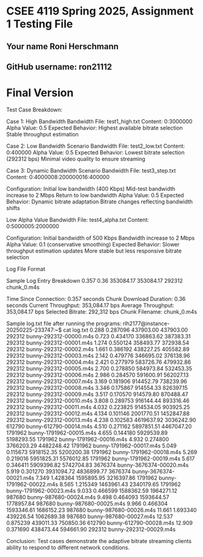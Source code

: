 # CSEE 4119 Spring 2025, Assignment 1 Testing File
## Your name Roni Herschmann
## GitHub username: ron21112
# Final Version

Test Case Breakdown:

Case 1: High Bandwidth
Bandwidth File: test1_high.txt
Content: 0:3000000
Alpha Value: 0.5
Expected Behavior:
Highest available bitrate selection
Stable throughput estimation

Case 2: Low Bandwidth Scenario
Bandwidth File: test2_low.txt
Content: 0:400000
Alpha Value: 0.5
Expected Behavior:
Lowest bitrate selection (292312 bps)
Minimal video quality to ensure streaming

Case 3: Dynamic Bandwidth Scenario
Bandwidth File: test3_step.txt
Content:
 0:4000008:200000016:400000


Configuration:
Initial low bandwidth (400 Kbps)
Mid-test bandwidth increase to 2 Mbps
Return to low bandwidth
Alpha Value: 0.5
Expected Behavior:
Dynamic bitrate adaptation
Bitrate changes reflecting bandwidth shifts

Low Alpha Value
Bandwidth File: test4_alpha.txt
Content:
 0:5000005:2000000


Configuration:
Initial bandwidth of 500 Kbps
Bandwidth increase to 2 Mbps
Alpha Value: 0.1 (conservative smoothing)
Expected Behavior:
Slower throughput estimation updates
More stable but less responsive bitrate selection


Log File Format
<time> <duration> <tput> <avg-tput> <bitrate> <chunkname>


Sample Log Entry Breakdown
0.357 0.36 353084.17 353084.17 292312 chunk_0.m4s


Time Since Connection: 0.357 seconds
Chunk Download Duration: 0.36 seconds
Current Throughput: 353,084.17 bps
Average Throughput: 353,084.17 bps
Selected Bitrate: 292,312 bps
Chunk Filename: chunk_0.m4s

Sample log.txt file after running the programs:
rlh2177@instance-20250225-233747:~$ cat log.txt
0.288 0.287096 437903.00 437903.00 292312 bunny-292312-00000.m4s
0.723 0.434170 336863.62 387383.31 292312 bunny-292312-00001.m4s
1.274 0.550124 358493.77 372938.54 292312 bunny-292312-00002.m4s
1.661 0.386192 438227.25 405582.89 292312 bunny-292312-00003.m4s
2.142 0.479776 346695.02 376138.96 292312 bunny-292312-00004.m4s
2.421 0.277979 583726.76 479932.86 292312 bunny-292312-00005.m4s
2.700 0.278850 584973.84 532453.35 292312 bunny-292312-00006.m4s
2.986 0.284570 591600.91 562027.13 292312 bunny-292312-00007.m4s
3.169 0.181906 914452.79 738239.96 292312 bunny-292312-00008.m4s
3.346 0.175867 914554.33 826397.15 292312 bunny-292312-00009.m4s
3.517 0.170570 914579.80 870488.47 292312 bunny-292312-00010.m4s
3.808 0.289753 916144.44 893316.46 292312 bunny-292312-00011.m4s
4.032 0.223825 914534.05 903925.25 292312 bunny-292312-00012.m4s
4.134 0.101146 2001770.51 1452847.88 292312 bunny-292312-00013.m4s
4.238 0.102583 4619637.92 3036242.90 612790 bunny-612790-00014.m4s
4.510 0.271162 5897851.51 4467047.20 1791962 bunny-1791962-00015.m4s
4.655 0.144180 5929539.89 5198293.55 1791962 bunny-1791962-00016.m4s
4.932 0.274800 3766203.29 4482248.42 1791962 bunny-1791962-00017.m4s
5.049 0.115673 5918152.35 5200200.38 1791962 bunny-1791962-00018.m4s
5.269 0.219016 5951825.31 5576012.85 1791962 bunny-1791962-00019.m4s
5.617 0.346411 5909396.82 5742704.83 3676374 bunny-3676374-00020.m4s
5.919 0.301270 3931094.72 4836899.77 3676374 bunny-3676374-00021.m4s
7.349 1.428364 1595895.95 3216397.86 1791962 bunny-1791962-00022.m4s
8.565 1.215349 1463961.43 2340179.65 1791962 bunny-1791962-00023.m4s
9.033 0.466599 1588362.59 1964271.12 987680 bunny-987680-00024.m4s
9.498 0.464093 1593644.57 1778957.84 987680 bunny-987680-00025.m4s
9.966 0.466304 1593346.61 1686152.23 987680 bunny-987680-00026.m4s
11.661 1.693340 439226.54 1062689.38 987680 bunny-987680-00027.m4s
12.537 0.875239 439011.33 750850.36 612790 bunny-612790-00028.m4s
12.909 0.371690 438473.44 594661.90 292312 bunny-292312-00029.m4s

Conclusion:
Test cases demonstrate the adaptive bitrate streaming clients ability to respond to different network conditions. 
